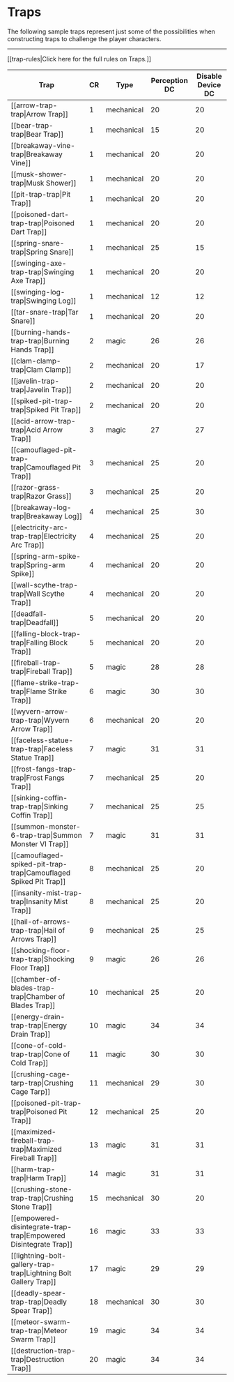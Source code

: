 # Traps

The following sample traps represent just some of the possibilities when constructing traps to challenge the player characters.

---

[[trap-rules|Click here for the full rules on Traps.]]

| Trap | CR | Type | Perception DC | Disable Device DC |
| --- | --- | --- | --- | --- |
| [[arrow-trap-trap\|Arrow Trap]] | 1 | mechanical | 20 | 20 |
| [[bear-trap-trap\|Bear Trap]] | 1 | mechanical | 15 | 20 |
| [[breakaway-vine-trap\|Breakaway Vine]] | 1 | mechanical | 20 | 20 |
| [[musk-shower-trap\|Musk Shower]] | 1 | mechanical | 20 | 20 |
| [[pit-trap-trap\|Pit Trap]] | 1 | mechanical | 20 | 20 |
| [[poisoned-dart-trap-trap\|Poisoned Dart Trap]] | 1 | mechanical | 20 | 20 |
| [[spring-snare-trap\|Spring Snare]] | 1 | mechanical | 25 | 15 |
| [[swinging-axe-trap-trap\|Swinging Axe Trap]] | 1 | mechanical | 20 | 20 |
| [[swinging-log-trap\|Swinging Log]] | 1 | mechanical | 12 | 12 |
| [[tar-snare-trap\|Tar Snare]] | 1 | mechanical | 20 | 20 |
| [[burning-hands-trap-trap\|Burning Hands Trap]] | 2 | magic | 26 | 26 |
| [[clam-clamp-trap\|Clam Clamp]] | 2 | mechanical | 20 | 17 |
| [[javelin-trap-trap\|Javelin Trap]] | 2 | mechanical | 20 | 20 |
| [[spiked-pit-trap-trap\|Spiked Pit Trap]] | 2 | mechanical | 20 | 20 |
| [[acid-arrow-trap-trap\|Acid Arrow Trap]] | 3 | magic | 27 | 27 |
| [[camouflaged-pit-trap-trap\|Camouflaged Pit Trap]] | 3 | mechanical | 25 | 20 |
| [[razor-grass-trap\|Razor Grass]] | 3 | mechanical | 25 | 20 |
| [[breakaway-log-trap\|Breakaway Log]] | 4 | mechanical | 25 | 30 |
| [[electricity-arc-trap-trap\|Electricity Arc Trap]] | 4 | mechanical | 25 | 20 |
| [[spring-arm-spike-trap\|Spring-arm Spike]] | 4 | mechanical | 20 | 20 |
| [[wall-scythe-trap-trap\|Wall Scythe Trap]] | 4 | mechanical | 20 | 20 |
| [[deadfall-trap\|Deadfall]] | 5 | mechanical | 20 | 20 |
| [[falling-block-trap-trap\|Falling Block Trap]] | 5 | mechanical | 20 | 20 |
| [[fireball-trap-trap\|Fireball Trap]] | 5 | magic | 28 | 28 |
| [[flame-strike-trap-trap\|Flame Strike Trap]] | 6 | magic | 30 | 30 |
| [[wyvern-arrow-trap-trap\|Wyvern Arrow Trap]] | 6 | mechanical | 20 | 20 |
| [[faceless-statue-trap-trap\|Faceless Statue Trap]] | 7 | magic | 31 | 31 |
| [[frost-fangs-trap-trap\|Frost Fangs Trap]] | 7 | mechanical | 25 | 20 |
| [[sinking-coffin-trap-trap\|Sinking Coffin Trap]] | 7 | mechanical | 25 | 25 |
| [[summon-monster-6-trap-trap\|Summon Monster VI Trap]] | 7 | magic | 31 | 31 |
| [[camouflaged-spiked-pit-trap-trap\|Camouflaged Spiked Pit Trap]] | 8 | mechanical | 25 | 20 |
| [[insanity-mist-trap-trap\|Insanity Mist Trap]] | 8 | mechanical | 25 | 20 |
| [[hail-of-arrows-trap-trap\|Hail of Arrows Trap]] | 9 | mechanical | 25 | 25 |
| [[shocking-floor-trap-trap\|Shocking Floor Trap]] | 9 | magic | 26 | 26 |
| [[chamber-of-blades-trap-trap\|Chamber of Blades Trap]] | 10 | mechanical | 25 | 20 |
| [[energy-drain-trap-trap\|Energy Drain Trap]] | 10 | magic | 34 | 34 |
| [[cone-of-cold-trap-trap\|Cone of Cold Trap]] | 11 | magic | 30 | 30 |
| [[crushing-cage-tarp-trap\|Crushing Cage Tarp]] | 11 | mechanical | 29 | 30 |
| [[poisoned-pit-trap-trap\|Poisoned Pit Trap]] | 12 | mechanical | 25 | 20 |
| [[maximized-fireball-trap-trap\|Maximized Fireball Trap]] | 13 | magic | 31 | 31 |
| [[harm-trap-trap\|Harm Trap]] | 14 | magic | 31 | 31 |
| [[crushing-stone-trap-trap\|Crushing Stone Trap]] | 15 | mechanical | 30 | 20 |
| [[empowered-disintegrate-trap-trap\|Empowered Disintegrate Trap]] | 16 | magic | 33 | 33 |
| [[lightning-bolt-gallery-trap-trap\|Lightning Bolt Gallery Trap]] | 17 | magic | 29 | 29 |
| [[deadly-spear-trap-trap\|Deadly Spear Trap]] | 18 | mechanical | 30 | 30 |
| [[meteor-swarm-trap-trap\|Meteor Swarm Trap]] | 19 | magic | 34 | 34 |
| [[destruction-trap-trap\|Destruction Trap]] | 20 | magic | 34 | 34 |
